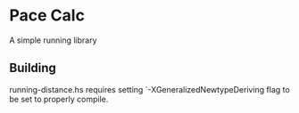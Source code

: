 Pace Calc
=========

A simple running library


## Building
running-distance.hs requires setting `-XGeneralizedNewtypeDeriving flag to be 
set to properly 
compile.
